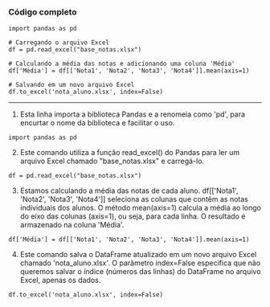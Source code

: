 
### Código completo 
```
import pandas as pd

# Carregando o arquivo Excel
df = pd.read_excel("base_notas.xlsx")

# Calculando a média das notas e adicionando uma coluna 'Média'
df['Média'] = df[['Nota1', 'Nota2', 'Nota3', 'Nota4']].mean(axis=1)

# Salvando em um novo arquivo Excel
df.to_excel('nota_aluno.xlsx', index=False)

```

---

1. Esta linha importa a biblioteca Pandas e a renomeia como 'pd',
para encurtar o nome da biblioteca e facilitar o uso.
```
import pandas as pd
```

2. Este comando utiliza a função read_excel() do Pandas para ler um arquivo Excel chamado "base_notas.xlsx" e carregá-lo.
```
df = pd.read_excel("base_notas.xlsx")
```

3. Estamos calculando a média das notas de cada aluno. df[['Nota1', 'Nota2', 'Nota3', 'Nota4']] seleciona as colunas que contêm as notas individuais dos alunos. O método mean(axis=1) calcula a média ao longo do eixo das colunas (axis=1), ou seja, para cada linha. O resultado é armazenado na coluna 'Média'.
```
df['Média'] = df[['Nota1', 'Nota2', 'Nota3', 'Nota4']].mean(axis=1)
```

4. Este comando salva o DataFrame atualizado em um novo arquivo Excel chamado 'nota_aluno.xlsx'. O parâmetro index=False especifica que não queremos salvar o índice (números das linhas) do DataFrame no arquivo Excel, apenas os dados.
```
df.to_excel('nota_aluno.xlsx', index=False)
```
